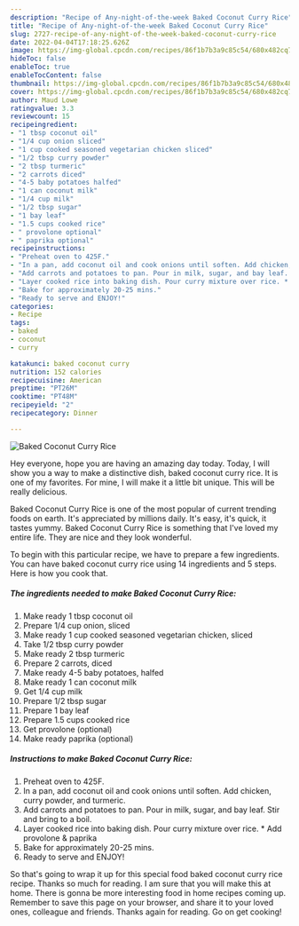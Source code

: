 ```yaml
---
description: "Recipe of Any-night-of-the-week Baked Coconut Curry Rice"
title: "Recipe of Any-night-of-the-week Baked Coconut Curry Rice"
slug: 2727-recipe-of-any-night-of-the-week-baked-coconut-curry-rice
date: 2022-04-04T17:18:25.626Z
image: https://img-global.cpcdn.com/recipes/86f1b7b3a9c85c54/680x482cq70/baked-coconut-curry-rice-recipe-main-photo.jpg
hideToc: false
enableToc: true
enableTocContent: false
thumbnail: https://img-global.cpcdn.com/recipes/86f1b7b3a9c85c54/680x482cq70/baked-coconut-curry-rice-recipe-main-photo.jpg
cover: https://img-global.cpcdn.com/recipes/86f1b7b3a9c85c54/680x482cq70/baked-coconut-curry-rice-recipe-main-photo.jpg
author: Maud Lowe
ratingvalue: 3.3
reviewcount: 15
recipeingredient:
- "1 tbsp coconut oil"
- "1/4 cup onion sliced"
- "1 cup cooked seasoned vegetarian chicken sliced"
- "1/2 tbsp curry powder"
- "2 tbsp turmeric"
- "2 carrots diced"
- "4-5 baby potatoes halfed"
- "1 can coconut milk"
- "1/4 cup milk"
- "1/2 tbsp sugar"
- "1 bay leaf"
- "1.5 cups cooked rice"
- " provolone optional"
- " paprika optional"
recipeinstructions:
- "Preheat oven to 425F."
- "In a pan, add coconut oil and cook onions until soften. Add chicken, curry powder, and turmeric."
- "Add carrots and potatoes to pan. Pour in milk, sugar, and bay leaf. Stir and bring to a boil."
- "Layer cooked rice into baking dish. Pour curry mixture over rice. * Add provolone &amp; paprika"
- "Bake for approximately 20-25 mins."
- "Ready to serve and ENJOY!"
categories:
- Recipe
tags:
- baked
- coconut
- curry

katakunci: baked coconut curry 
nutrition: 152 calories
recipecuisine: American
preptime: "PT26M"
cooktime: "PT48M"
recipeyield: "2"
recipecategory: Dinner

---
```



![Baked Coconut Curry Rice](https://img-global.cpcdn.com/recipes/86f1b7b3a9c85c54/680x482cq70/baked-coconut-curry-rice-recipe-main-photo.jpg)

Hey everyone, hope you are having an amazing day today. Today, I will show you a way to make a distinctive dish, baked coconut curry rice. It is one of my favorites. For mine, I will make it a little bit unique. This will be really delicious.

Baked Coconut Curry Rice is one of the most popular of current trending foods on earth. It's appreciated by millions daily. It's easy, it's quick, it tastes yummy. Baked Coconut Curry Rice is something that I've loved my entire life. They are nice and they look wonderful.




To begin with this particular recipe, we have to prepare a few ingredients. You can have baked coconut curry rice using 14 ingredients and 5 steps. Here is how you cook that.

<!--inarticleads1-->

##### The ingredients needed to make Baked Coconut Curry Rice:

1. Make ready 1 tbsp coconut oil
1. Prepare 1/4 cup onion, sliced
1. Make ready 1 cup cooked seasoned vegetarian chicken, sliced
1. Take 1/2 tbsp curry powder
1. Make ready 2 tbsp turmeric
1. Prepare 2 carrots, diced
1. Make ready 4-5 baby potatoes, halfed
1. Make ready 1 can coconut milk
1. Get 1/4 cup milk
1. Prepare 1/2 tbsp sugar
1. Prepare 1 bay leaf
1. Prepare 1.5 cups cooked rice
1. Get  provolone (optional)
1. Make ready  paprika (optional)




<!--inarticleads2-->

##### Instructions to make Baked Coconut Curry Rice:

1. Preheat oven to 425F.
1. In a pan, add coconut oil and cook onions until soften. Add chicken, curry powder, and turmeric.
1. Add carrots and potatoes to pan. Pour in milk, sugar, and bay leaf. Stir and bring to a boil.
1. Layer cooked rice into baking dish. Pour curry mixture over rice. * Add provolone &amp; paprika
1. Bake for approximately 20-25 mins.
1. Ready to serve and ENJOY!



So that's going to wrap it up for this special food baked coconut curry rice recipe. Thanks so much for reading. I am sure that you will make this at home. There is gonna be more interesting food in home recipes coming up. Remember to save this page on your browser, and share it to your loved ones, colleague and friends. Thanks again for reading. Go on get cooking!
